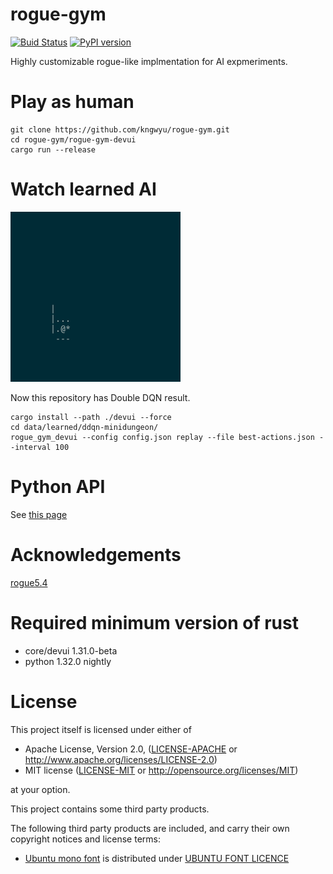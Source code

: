 # rogue-gym
[![Buid Status](https://travis-ci.org/kngwyu/rogue-gym.svg?branch=master)](https://travis-ci.org/kngwyu/rogue-gym)
[![PyPI version](https://img.shields.io/pypi/v/rogue_gym.svg)](https://pypi.org/project/rogue-gym/)

Highly customizable rogue-like implmentation for AI expmeriments.

# Play as human

```
git clone https://github.com/kngwyu/rogue-gym.git
cd rogue-gym/rogue-gym-devui
cargo run --release
```

# Watch learned AI
![Double DQN gif](data/gif/ddqn-small-16.gif)

Now this repository has Double DQN result.

```
cargo install --path ./devui --force
cd data/learned/ddqn-minidungeon/
rogue_gym_devui --config config.json replay --file best-actions.json --interval 100
```

# Python API

See [this page](./python/README.md)

# Acknowledgements
[rogue5.4](https://github.com/kngwyu/rogue5.4.4)

# Required minimum version of rust
- core/devui 1.31.0-beta
- python 1.32.0 nightly

# License

This project itself is licensed under either of

 * Apache License, Version 2.0, ([LICENSE-APACHE](LICENSE-APACHE) or
   http://www.apache.org/licenses/LICENSE-2.0)
 * MIT license ([LICENSE-MIT](LICENSE-MIT) or
   http://opensource.org/licenses/MIT)

at your option.

This project contains some third party products.

The following third party products are included, and carry their
own copyright notices and license terms:


- [Ubuntu mono font](./data/fonts/UbuntuMono-R.ttf) is distributed
under [UBUNTU FONT LICENCE](./data/fonts/LICENCE.txt)
